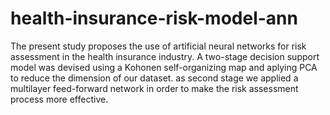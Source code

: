 # health-insurance-risk-model-ann


The present study proposes the use of artificial neural networks for risk assessment in the health insurance industry. A two-stage decision support model was devised using a Kohonen self-organizing map and aplying PCA to reduce the dimension of our dataset. as second stage we applied a multilayer feed-forward network in order to make the risk assessment process more effective. 

